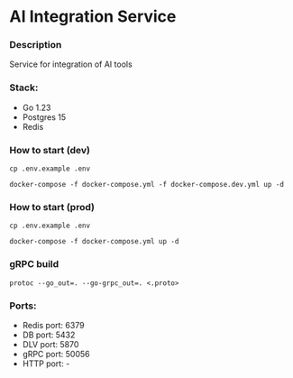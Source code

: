 # AI Integration Service

### Description
Service for integration of AI tools

### Stack:
- Go 1.23
- Postgres 15
- Redis

### How to start (dev)
```shell
cp .env.example .env
```

```shell
docker-compose -f docker-compose.yml -f docker-compose.dev.yml up -d
```

### How to start (prod)
```shell
cp .env.example .env
```

```shell
docker-compose -f docker-compose.yml up -d
```

### gRPC build
```shell
protoc --go_out=. --go-grpc_out=. <.proto>
```

### Ports:
- Redis port: 6379
- DB port: 5432
- DLV port: 5870
- gRPC port: 50056
- HTTP port: -